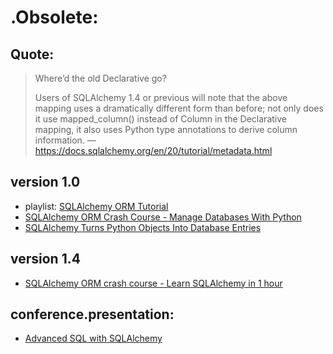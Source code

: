 # .Obsolete:

## Quote:
>Where’d the old Declarative go?
>
>Users of SQLAlchemy 1.4 or previous will note that the above mapping uses a dramatically different form than before; not only does it use mapped_column() instead of Column in the Declarative mapping, it also uses Python type annotations to derive column information.
>—https://docs.sqlalchemy.org/en/20/tutorial/metadata.html

## version 1.0
- playlist: [SQLAlchemy ORM Tutorial](https://www.youtube.com/playlist?list=PL4iRawDSyRvVd1V7A45YtAGzDk6ljVPm1)
- [SQLAlchemy ORM Crash Course - Manage Databases With Python](https://youtu.be/70mNRClYJko)
- [SQLAlchemy Turns Python Objects Into Database Entries](https://youtu.be/AKQ3XEDI9Mw)

## version 1.4
- [SQLAlchemy ORM crash course - Learn SQLAlchemy in 1 hour](https://youtu.be/vKuKp10LQEM)


## conference.presentation:
- [Advanced SQL with SQLAlchemy](https://youtu.be/UPoHdCeg0YQ)
